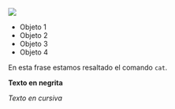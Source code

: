 ![](https://images.unsplash.com/photo-1474511320723-9a56873867b5?fm=jpg&q=60&w=3000&ixlib=rb-4.1.0&ixid=M3wxMjA3fDB8MHxzZWFyY2h8Mnx8YW5pbWFsfGVufDB8fDB8fHww)

* Objeto 1
* Objeto 2
* Objeto 3
* Objeto 4

En esta frase estamos resaltado el comando `cat`.

**Texto en negrita**

*Texto en cursiva*
